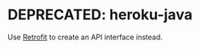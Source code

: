 DEPRECATED: heroku-java
===========

Use [Retrofit][1] to create an API interface instead.



 [1]: http://square.github.io/retrofit
